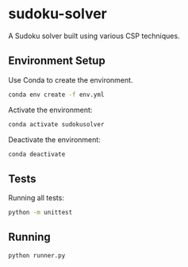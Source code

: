 # sudoku-solver
A Sudoku solver built using various CSP techniques.

## Environment Setup

Use Conda to create the environment.
```bash
conda env create -f env.yml
```

Activate the environment:
```bash
conda activate sudokusolver
```

Deactivate the environment:
```bash
conda deactivate
```

## Tests

Running all tests:
```bash
python -m unittest
```

## Running

```bash
python runner.py
```
